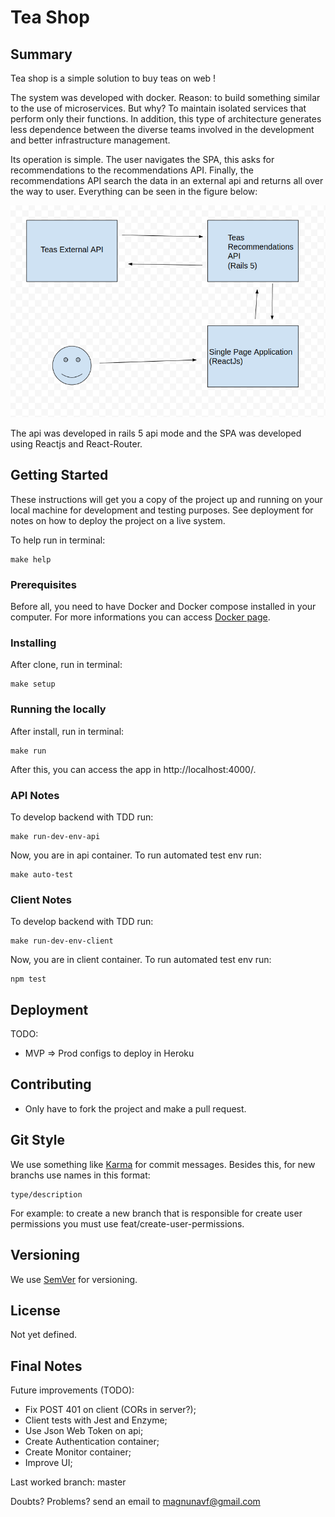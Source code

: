 # Tea Shop

## Summary
Tea shop is a simple solution to buy teas on web !

The system was developed with docker. Reason: to build something similar to the use of microservices.
But why? To maintain isolated services that perform only their functions. In addition, this type of architecture generates less dependence between the diverse teams involved in the development and better infrastructure management.

Its operation is simple. The user navigates the SPA, this asks for recommendations to the recommendations API.
Finally, the recommendations API search the data in an external api and returns all over the way to user.
Everything can be seen in the figure below:

![Teas Store](./images/tea-shop.png)

The api was developed in  rails 5 api mode and the SPA was developed using Reactjs and React-Router.

## Getting Started

These instructions will get you a copy of the project up and running on your local machine for development and testing purposes. See deployment for notes on how to deploy the project on a live system.

To help run in terminal:
```
make help
```

### Prerequisites

Before all, you need to have Docker and Docker compose installed in your computer.
For more informations you can access [Docker page](https://www.docker.com/).

### Installing

After clone, run in terminal:
```
make setup
```

### Running the locally

After install, run in terminal:
```
make run
```
After this, you can access the app in http://localhost:4000/.

### API Notes

To develop backend with TDD run:
```
make run-dev-env-api
```
Now, you are in api container. To run automated test env run:
```
make auto-test
```

### Client Notes
To develop backend with TDD run:
```
make run-dev-env-client
```
Now, you are in client container. To run automated test env run:
```
npm test
```

## Deployment

TODO:
* MVP => Prod configs to deploy in Heroku

## Contributing

* Only have to fork the project and make a pull request.

## Git Style

We use something like [Karma](http://karma-runner.github.io/1.0/dev/git-commit-msg.html) for commit messages.
Besides this, for new branchs use names in this format:
```
type/description
```
For example: to create a new branch that is responsible for create user permissions you must use feat/create-user-permissions.

## Versioning

We use [SemVer](http://semver.org/) for versioning.

## License

Not yet defined.

## Final Notes
Future improvements (TODO):
* Fix POST 401 on client (CORs in server?);
* Client tests with Jest and Enzyme;
* Use Json Web Token on api;
* Create Authentication container;
* Create Monitor container;
* Improve UI;

Last worked branch: master

Doubts? Problems? send an email to magnunavf@gmail.com

